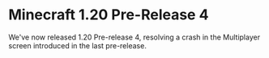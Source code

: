 # Minecraft 1.20 Pre-Release 4

We've now released 1.20 Pre-release 4, resolving a crash in the Multiplayer screen introduced in the last pre-release.